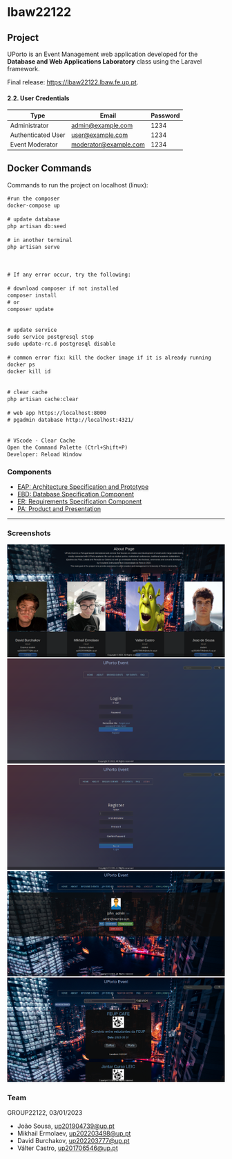 # lbaw22122



## Project

UPorto is an Event Management web application developed for the **Database and Web Applications Laboratory** class using the Laravel framework.

Final release: https://lbaw22122.lbaw.fe.up.pt.

#### 2.2. User Credentials

| Type          | Email  | Password |
| ------------- | --------- | -------- |
| Administrator | admin@example.com    |  1234 |
| Authenticated User | user@example.com    |   1234 |
| Event Moderator   | moderator@example.com    | 1234 |

## Docker Commands

Commands to run the project on localhost (linux):

~~~~
#run the composer
docker-compose up

# update database
php artisan db:seed

# in another terminal
php artisan serve



# If any error occur, try the following:

# download composer if not installed 
composer install
# or
composer update


# update service
sudo service postgresql stop
sudo update-rc.d postgresql disable

# common error fix: kill the docker image if it is already running
docker ps
docker kill id


# clear cache
php artisan cache:clear

# web app https://localhost:8000 
# pgadmin database http://localhost:4321/


# VScode - Clear Cache
Open the Command Palette (Ctrl+Shift+P)
Developer: Reload Window
~~~~

### Components


* [EAP: Architecture Specification and Prototype](Docs/EAP/EAP.md)
* [EBD: Database Specification Component](Docs/EBD/EBD.md)
* [ER: Requirements Specification Component](Docs/ER/er.md)
* [PA: Product and Presentation](Docs/PA/pa.md)

***

### Screenshots

![about](Docs/screenshots/about.png)
![login](Docs/screenshots/login.png)
![register](Docs/screenshots/register.png)
![profile](Docs/screenshots/profile.png)
![events](Docs/screenshots/events.png)

### Team

GROUP22122, 03/01/2023

* João Sousa, up201904739@up.pt    
* Mikhail Ermolaev, up202203498@up.pt
* David Burchakov, up202203777@up.pt
* Válter Castro, up201706546@up.pt
